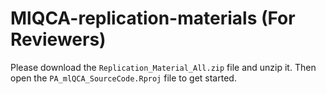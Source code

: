 # MlQCA-replication-materials (For Reviewers)

Please download the `Replication_Material_All.zip` file and unzip it. Then open the `PA_mlQCA_SourceCode.Rproj` file to get started.